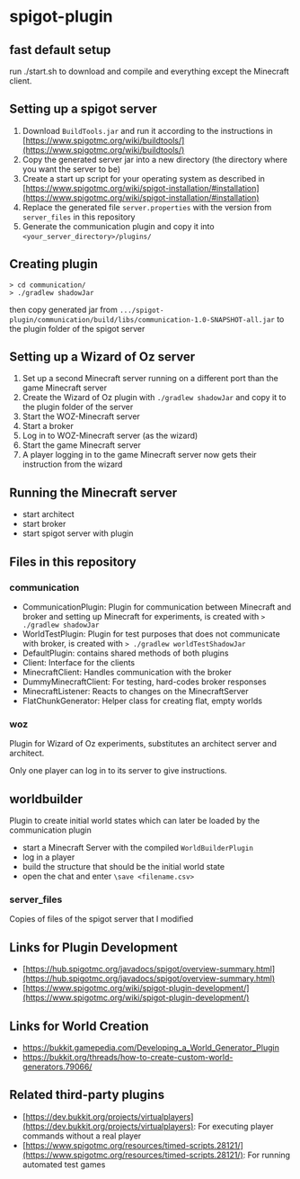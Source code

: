 # spigot-plugin

## fast default setup

run ./start.sh to download and compile and everything except the Minecraft client.

## Setting up a spigot server
1. Download `BuildTools.jar` and run it according to the instructions in [https://www.spigotmc.org/wiki/buildtools/](https://www.spigotmc.org/wiki/buildtools/)
2. Copy the generated server jar into a new directory (the directory where you want the server to be)
3. Create a start up script for your operating system as described in [https://www.spigotmc.org/wiki/spigot-installation/#installation](https://www.spigotmc.org/wiki/spigot-installation/#installation)
4. Replace the generated file `server.properties` with the version from `server_files` in this repository
5. Generate the communication plugin and copy it into `<your_server_directory>/plugins/`

## Creating plugin
`> cd communication/`  
`> ./gradlew shadowJar`

then copy generated jar from `.../spigot-plugin/communication/build/libs/communication-1.0-SNAPSHOT-all.jar` to the plugin folder of the spigot server

## Setting up a Wizard of Oz server
1. Set up a second Minecraft server running on a different port than the game Minecraft server
2. Create the Wizard of Oz plugin with `./gradlew shadowJar` and copy it to the plugin folder of the server
3. Start the WOZ-Minecraft server
4. Start a broker
5. Log in to WOZ-Minecraft server (as the wizard)
6. Start the game Minecraft server
7. A player logging in to the game Minecraft server now gets their instruction from the wizard

## Running the Minecraft server
- start architect
- start broker
- start spigot server with plugin


## Files in this repository
### communication
- CommunicationPlugin: Plugin for communication between Minecraft and broker and setting up Minecraft for experiments, is created with `> ./gradlew shadowJar`
- WorldTestPlugin: Plugin for test purposes that does not communicate with broker, is created with `> ./gradlew worldTestShadowJar`
- DefaultPlugin: contains shared methods of both plugins
- Client: Interface for the clients
- MinecraftClient: Handles communication with the broker
- DummyMinecraftClient: For testing, hard-codes broker responses
- MinecraftListener: Reacts to changes on the MinecraftServer 
- FlatChunkGenerator: Helper class for creating flat, empty worlds


### woz
Plugin for Wizard of Oz experiments, substitutes an architect server and architect.

Only one player can log in to its server to give instructions.

## worldbuilder
Plugin to create initial world states which can later be loaded by the communication plugin
- start a Minecraft Server with the compiled `WorldBuilderPlugin`
- log in a player
- build the structure that should be the initial world state
- open the chat and enter `\save <filename.csv>`

### server_files
Copies of files of the spigot server that I modified




## Links for Plugin Development
- [https://hub.spigotmc.org/javadocs/spigot/overview-summary.html](https://hub.spigotmc.org/javadocs/spigot/overview-summary.html)
- [https://www.spigotmc.org/wiki/spigot-plugin-development/](https://www.spigotmc.org/wiki/spigot-plugin-development/)


## Links for World Creation
- https://bukkit.gamepedia.com/Developing_a_World_Generator_Plugin
- https://bukkit.org/threads/how-to-create-custom-world-generators.79066/

## Related third-party plugins
- [https://dev.bukkit.org/projects/virtualplayers](https://dev.bukkit.org/projects/virtualplayers): For executing player commands without a real player
- [https://www.spigotmc.org/resources/timed-scripts.28121/](https://www.spigotmc.org/resources/timed-scripts.28121/): For running automated test games
